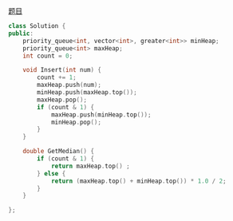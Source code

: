 [题目](https://www.nowcoder.com/practice/9be0172896bd43948f8a32fb954e1be1?tpId=13&tqId=11216&rp=1&ru=%2Fta%2Fcoding-interviews&qru=%2Fta%2Fcoding-interviews%2Fquestion-ranking&tab=answerKey)<br />

```cpp
class Solution {
public:
    priority_queue<int, vector<int>, greater<int>> minHeap;
    priority_queue<int> maxHeap;
    int count = 0;

    void Insert(int num) {
        count += 1;
        maxHeap.push(num);
        minHeap.push(maxHeap.top());
        maxHeap.pop();
        if (count & 1) {
            maxHeap.push(minHeap.top());
            minHeap.pop();
        }
    }

    double GetMedian() {
        if (count & 1) {
            return maxHeap.top() ;
        } else {
            return (maxHeap.top() + minHeap.top()) * 1.0 / 2;
        }
    }

};
```
